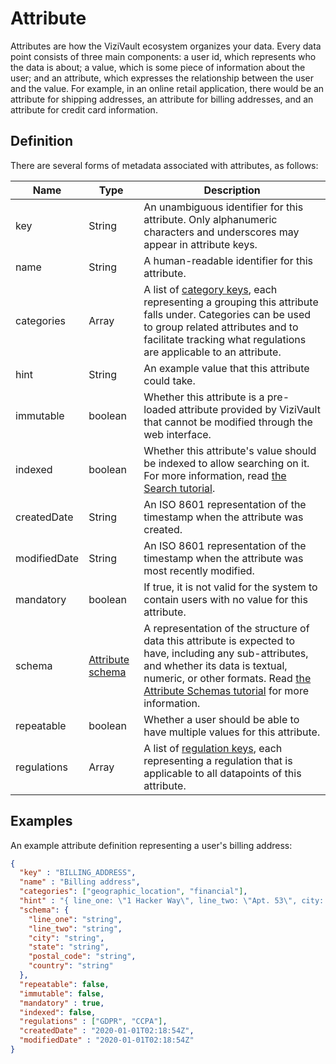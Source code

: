 # Attribute

Attributes are how the ViziVault ecosystem organizes your data. Every data point consists of three main components: a user id, which represents who the data is about; a value, which is some piece of information about the user; and an attribute, which expresses the relationship between the user and the value. For example, in an online retail application, there would be an attribute for shipping addresses, an attribute for billing addresses, and an attribute for credit card information.

## Definition

There are several forms of metadata associated with attributes, as follows:

|Name |Type |Description|
|-----|-----|-----------|
|key|String|An unambiguous identifier for this attribute. Only alphanumeric characters and underscores may appear in attribute keys.|
|name|String|A human-readable identifier for this attribute.|
|categories|Array<String>|A list of [category keys](/glossary/category), each representing a grouping this attribute falls under. Categories can be used to group related attributes and to facilitate tracking what regulations are applicable to an attribute.|
|hint|String|An example value that this attribute could take.|
|immutable|boolean|Whether this attribute is a pre-loaded attribute provided by ViziVault that cannot be modified through the web interface.|
|indexed|boolean|Whether this attribute's value should be indexed to allow searching on it. For more information, read [the Search tutorial](/tutorials.search).|
|createdDate|String|An ISO 8601 representation of the timestamp when the attribute was created.|
|modifiedDate|String|An ISO 8601 representation of the timestamp when the attribute was most recently modified.|
|mandatory|boolean|If true, it is not valid for the system to contain users with no value for this attribute.|
|schema|[Attribute schema](/tutorials/attribute-schemas)|A representation of the structure of data this attribute is expected to have, including any sub-attributes, and whether its data is textual, numeric, or other formats. Read [the Attribute Schemas tutorial](/tutorials/attribute-schemas) for more information.|
|repeatable|boolean|Whether a user should be able to have multiple values for this attribute.|
|regulations|Array<String>|A list of [regulation keys](/glossary/regulation), each representing a regulation that is applicable to all datapoints of this attribute.|

## Examples

An example attribute definition representing a user's billing address:

```json
{
  "key" : "BILLING_ADDRESS",
  "name" : "Billing address",
  "categories": ["geographic_location", "financial"],
  "hint" : "{ line_one: \"1 Hacker Way\", line_two: \"Apt. 53\", city: \"Menlo Park\", state: \"California\", postal_code: \"94025-1456\", country: \"USA\"}",
  "schema": {
    "line_one": "string",
    "line_two": "string",
    "city": "string",
    "state": "string",
    "postal_code": "string",
    "country": "string"
  },
  "repeatable": false,
  "immutable": false,
  "mandatory" : true,
  "indexed": false,
  "regulations" : ["GDPR", "CCPA"],
  "createdDate" : "2020-01-01T02:18:54Z",
  "modifiedDate" : "2020-01-01T02:18:54Z"
}
```
